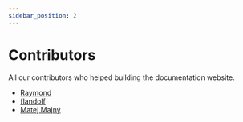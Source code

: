 ```yaml
---
sidebar_position: 2
---
```


# Contributors

All our contributors who helped building the documentation website.

- [Raymond](https://github.com/raymond-1227/)
- [flandolf](https://github.com/flandolf/)
- [Matej Majný](https://github.com/matejmajny/)